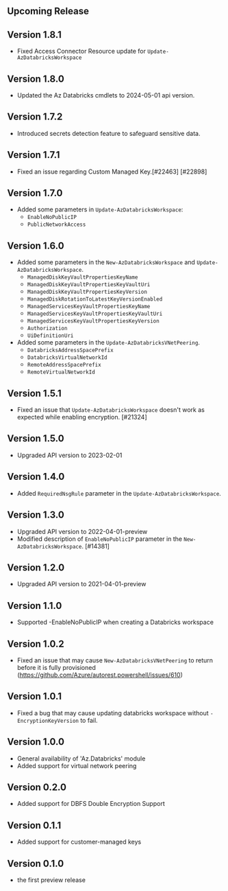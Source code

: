 <!--
    Please leave this section at the top of the change log.

    Changes for the upcoming release should go under the section titled "Upcoming Release", and should adhere to the following format:

    ## Upcoming Release
    * Overview of change #1
        - Additional information about change #1
    * Overview of change #2
        - Additional information about change #2
        - Additional information about change #2
    * Overview of change #3
    * Overview of change #4
        - Additional information about change #4

    ## YYYY.MM.DD - Version X.Y.Z (Previous Release)
    * Overview of change #1
        - Additional information about change #1
-->
## Upcoming Release

## Version 1.8.1
* Fixed Access Connector Resource update for `Update-AzDatabricksWorkspace`

## Version 1.8.0
* Updated the Az Databricks cmdlets to 2024-05-01 api version.

## Version 1.7.2
* Introduced secrets detection feature to safeguard sensitive data.

## Version 1.7.1
* Fixed an issue regarding Custom Managed Key.[#22463] [#22898]

## Version 1.7.0
* Added some parameters in `Update-AzDatabricksWorkspace`:
    - `EnableNoPublicIP`
    - `PublicNetworkAccess`

## Version 1.6.0
* Added some parameters in the `New-AzDatabricksWorkspace` and `Update-AzDatabricksWorkspace`.
    - `ManagedDiskKeyVaultPropertiesKeyName`
    - `ManagedDiskKeyVaultPropertiesKeyVaultUri`
    - `ManagedDiskKeyVaultPropertiesKeyVersion`
    - `ManagedDiskRotationToLatestKeyVersionEnabled`
    - `ManagedServicesKeyVaultPropertiesKeyName`
    - `ManagedServicesKeyVaultPropertiesKeyVaultUri`
    - `ManagedServicesKeyVaultPropertiesKeyVersion`
    - `Authorization`
    - `UiDefinitionUri`
* Added some parameters in the `Update-AzDatabricksVNetPeering`.
    - `DatabricksAddressSpacePrefix`
    - `DatabricksVirtualNetworkId`
    - `RemoteAddressSpacePrefix`
    - `RemoteVirtualNetworkId` 

## Version 1.5.1
* Fixed an issue that `Update-AzDatabricksWorkspace` doesn't work as expected while enabling encryption. [#21324]

## Version 1.5.0
* Upgraded API version to 2023-02-01

## Version 1.4.0
* Added `RequiredNsgRule` parameter in the `Update-AzDatabricksWorkspace`.

## Version 1.3.0
* Upgraded API version to 2022-04-01-preview
* Modified description of `EnableNoPublicIP` parameter in the `New-AzDatabricksWorkspace`. [#14381]

## Version 1.2.0
* Upgraded API version to 2021-04-01-preview

## Version 1.1.0
* Supported -EnableNoPublicIP when creating a Databricks workspace

## Version 1.0.2
* Fixed an issue that may cause `New-AzDatabricksVNetPeering` to return before it is fully provisioned (https://github.com/Azure/autorest.powershell/issues/610)

## Version 1.0.1
* Fixed a bug that may cause updating databricks workspace without `-EncryptionKeyVersion` to fail.

## Version 1.0.0
* General availability of 'Az.Databricks' module
* Added support for virtual network peering

## Version 0.2.0
* Added support for DBFS Double Encryption Support

## Version 0.1.1
* Added support for customer-managed keys

## Version 0.1.0
* the first preview release

